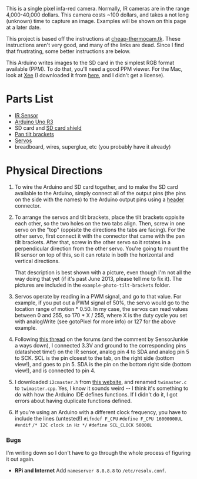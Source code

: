This is a single pixel infa-red camera. Normally, IR cameras are in the range
4,000-40,000 dollars. This camera costs ~100 dollars, and takes a not long
(unknown) time to capture an image. Examples will be shown on this page at a
later date.

This project is based off the instructions at [cheap-thermocam.tk][1]. These
instructions aren't very good, and many of the links are dead. Since I find that
frustrating, some better instructions are below. 

This Arduino writes images to the SD card in the simplest RGB format available
(PPM). To do that, you'll need a good PPM viewer. For the Mac, look at
[Xee][xee] (I downloaded it from [here][free-xee], and I didn't get a license).


Parts List
=========
* [IR Sensor][ir3accurate]
* [Arduino Uno R3][arduino]
* SD card and [SD card shield][SD]
* [Pan tilt brackets][pan]
* [Servos][servos]
* breadboard, wires, superglue, etc (you probably have it already)

Physical Directions
===================
1. To wire the Arduino and SD card together, and to make the SD card available
   to the Arduino, simply connect all of the output pins (the pins on the side
   with the names) to the Arduino output pins using a [header][header]
   connector.

2. To arrange the servos and tilt brackets, place the tilt brackets oppisite
   each other, so the two holes on the two tabs align. Then, screw in one servo
   on the "top" (oppisite the directions the tabs are facing). For the other
   servo, first connect it with the connector that came with the pan tilt
   brackets. After that, screw in the other servo so it rotates in a
   perpendicular direction from the other servo. You're going to mount the IR
   sensor on top of this, so it can rotate in both the horizontal and vertical
   directions.

   That description is best shown with a picture, even though I'm not all the
   way doing that yet (if it's past June 2013, please tell me to fix it). The
   pictures are included in the `example-photo-tilt-brackets` folder.

3. Servos operate by reading in a PWM signal, and go to that value. For example,
   if you put out a PWM signal of 50%, the servo would go to the location range
   of motion * 0.50. In my case, the servos can read values between 0 and 255,
   so 170 * X / 255, where X is the duty cycle you set with analogWrite (see
   gotoPixel for more info) or 127 for the above example. 

4. Following [this thread][thread] on the forums (and the comment by
   SensorJunkie a ways down), I connected 3.3V and ground to the corresponding
   pins (datasheet time!) on the IR sensor, analog pin 4 to SDA and analog pin 5
   to SCK. SCL is the pin closest to the tab, on the right side (bottom view!),
   and goes to pin 5. SDA is the pin on the bottom right side (bottom view!),
   and is connected to pin 4.

5. I downloaded `i2cmaster.h` from [this website][i2cmaster], and renamed
   `twimaster.c` to `twimaster.cpp`. Yes, I know it sounds weird -- I think it's
   something to do with how the Arduino IDE defines functions. If I didn't do
   it, I got errors about having duplicate functions defined. 
   
6. If you're using an Arduino with a different clock frequency, you have to
   include the lines (untested!)
   `#ifndef F_CPU` `#define F_CPU 16000000UL` `#endif` `/* I2C clock in Hz */`
   `#define SCL_CLOCK 50000L`


### Bugs
I'm writing down so I don't have to go through the whole process of figuring it
out again.

* **RPi and Internet** Add `nameserver 8.8.8.8` to `/etc/resolv.conf`. 

[1]:http://www.cheap-thermocam.net/old-version/
[servos]:https://www.sparkfun.com/products/9065
[pan]:https://www.sparkfun.com/products/10335
[arduino]:https://www.sparkfun.com/products/11021
[ir3accurate]:http://www.futureelectronics.com/en/technologies/semiconductors/analog/sensors/temperature/Pages/3003055-MLX90614ESF-DCI-000-TU.aspx?IM=0
[SD]:https://www.sparkfun.com/products/9802
[header]:http://en.wikipedia.org/wiki/Pin\_header
[picture]:https://raw.github.com/scottsievert/IRcamera/master/pan-tilt-brackets.jpg
[i2cmaster]:homepage.hispeed.ch/peterfleury/avr-software.html
[thread]:http://forum.arduino.cc/index.php/topic,21317.0.html


[xee]:http://xee.c3.cx
[free-xee]:https://www.macupdate.com/app/mac/19978/xee
